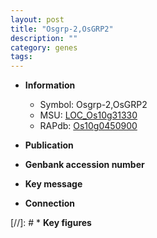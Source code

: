```yaml
---
layout: post
title: "Osgrp-2,OsGRP2"
description: ""
category: genes
tags: 
---
```


* **Information**  
    + Symbol: Osgrp-2,OsGRP2  
    + MSU: [LOC_Os10g31330](http://rice.uga.edu/cgi-bin/ORF_infopage.cgi?orf=LOC_Os10g31330)  
    + RAPdb: [Os10g0450900](http://rapdb.dna.affrc.go.jp/viewer/gbrowse_details/irgsp1?name=Os10g0450900)  

* **Publication**  

* **Genbank accession number**  

* **Key message**  

* **Connection**  

[//]: # * **Key figures**  


